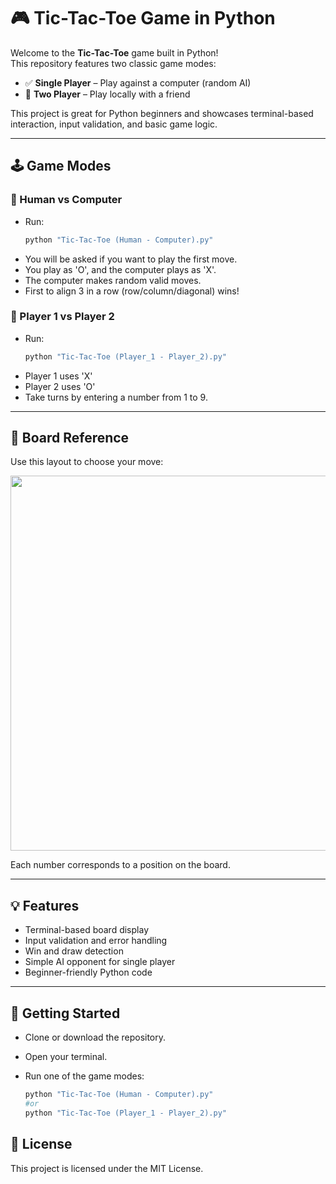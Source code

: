 # 🎮 Tic-Tac-Toe Game in Python

Welcome to the **Tic-Tac-Toe** game built in Python!  
This repository features two classic game modes:

- ✅ **Single Player** – Play against a computer (random AI)  
- 👥 **Two Player** – Play locally with a friend

This project is great for Python beginners and showcases terminal-based interaction, input validation, and basic game logic.

---

## 🕹️ Game Modes

### 🎲 Human vs Computer

- Run:
  ```bash
  python "Tic-Tac-Toe (Human - Computer).py"
- You will be asked if you want to play the first move.
- You play as 'O', and the computer plays as 'X'.
- The computer makes random valid moves.
- First to align 3 in a row (row/column/diagonal) wins!

### 👥 Player 1 vs Player 2

- Run:
  ```bash
  python "Tic-Tac-Toe (Player_1 - Player_2).py"
- Player 1 uses 'X'
- Player 2 uses 'O'
- Take turns by entering a number from 1 to 9.

---

## 🔢 Board Reference
Use this layout to choose your move:
<p align="center"> 
  <img src="https://drive.google.com/file/d/1w2vEj0uotXgK7OVpjQ6Rw1tknIEPT5fF/view?usp=drive_link" width=600>
</p>

Each number corresponds to a position on the board.

---

## 💡 Features
- Terminal-based board display
- Input validation and error handling
- Win and draw detection
- Simple AI opponent for single player
- Beginner-friendly Python code

---
## 🚀 Getting Started

- Clone or download the repository.
- Open your terminal.
- Run one of the game modes:

  ```bash
  python "Tic-Tac-Toe (Human - Computer).py"
  #or 
  python "Tic-Tac-Toe (Player_1 - Player_2).py"

## 📄 License
This project is licensed under the MIT License.


